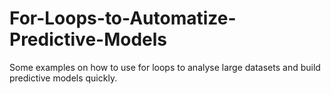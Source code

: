 For-Loops-to-Automatize-Predictive-Models
=========================================

Some examples on how to use for loops to analyse large datasets and build predictive models quickly.

